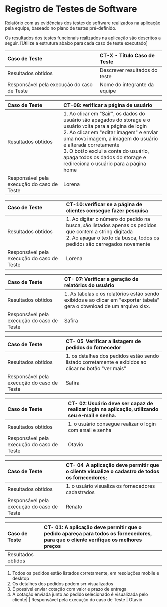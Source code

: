 # Registro de Testes de Software

Relatório com as evidências dos testes de software realizados na aplicação pela equipe, baseado no plano de testes pré-definido.

Os resultados dos testes funcionais realizados na aplicação são descritos a seguir. [Utilize a estrutura abaixo para cada caso de teste executado]

| Caso de Teste                              | CT-X - Título Caso de Teste   |
| :----------------------------------------- | :---------------------------- |
| Resultados obtidos                         | Descrever resultados do teste |
| Responsável pela execução do caso de Teste | Nome do integrante da equipe  |



| Caso de Teste                              | CT-08: verificar a página de usuário                                                                                                                                                                                                                                                            |
| :----------------------------------------- | :---------------------------------------------------------------------------------------------------------------------------------------------------------------------------------------------------------------------------------------------------------------------------------------------- |
| Resultados obtidos                         | 1. Ao clicar em "Sair", os dados do usuário são apagados do storage e o usuário volta para a página de login<br/> 2. Ao clicar em "editar imagem" e enviar uma nova imagem, a imagem do usuário é alterada corretamente<br/> 3. O botão exclui a conta do usuário, apaga todos os dados do storage e redireciona o usuário para a página home |
| Responsável pela execução do caso de Teste | Lorena                                                                                                                                                                                                                                                                                          |


| Caso de Teste                              | CT-10: verificar se a página de clientes consegue fazer pesquisa                                                                                           |
| :----------------------------------------- | :--------------------------------------------------------------------------------------------------------------------------------------------------------- |
| Resultados obtidos                         | 1. Ao digitar o número do pedido na busca, são listados apenas os pedidos que contem a string digitada<br/> 2. Ao apagar o texto da busca, todos os pedidos são carregados novamente |
| Responsável pela execução do caso de Teste | Lorena   |       



| Caso de Teste                              | CT- 07: Verificar a geração de relatórios do usuário                                                                                                                                                                                                                                                         |
| :----------------------------------------- | :---------------------------------------------------------------------------------------------------------------------------------------------------------------------------------------------------------------------------------------------------------------------------------------------- |
| Resultados obtidos                         | 1. As tabelas e os relatórios estão sendo exibidos e ao clicar em "exportar tabela" gera o download de um arquivo xlsx. |
| Responsável pela execução do caso de Teste | Safira                  

| Caso de Teste                              | CT- 05: Verificar a listagem de pedidos do fornecedor                                                                                                                                                                                                                                                       |
| :----------------------------------------- | :---------------------------------------------------------------------------------------------------------------------------------------------------------------------------------------------------------------------------------------------------------------------------------------------- |
| Resultados obtidos                         | 1. os detalhes dos pedidos estão sendo listado corretamente e exibidos ao clicar no botão "ver mais"  |
| Responsável pela execução do caso de Teste | Safira                  

| Caso de Teste                              | CT- 02: Usuário deve ser capaz de realizar login na aplicação, utilizando seu e-mail e senha.                                                                                                                                                                                                                                                  |
| :----------------------------------------- | :---------------------------------------------------------------------------------------------------------------------------------------------------------------------------------------------------------------------------------------------------------------------------------------------- |
| Resultados obtidos                         | 1. o usuário consegue realizar o login com email e senha |
| Responsável pela execução do caso de Teste | Otavio                 

| Caso de Teste                              | CT- 04: A aplicação deve permitir que o cliente visualize o cadastro de todos os fornecedores;                                                                                                                                                                                                                                        
| :----------------------------------------- | :--------------------------------------------------------------------------------------------------------------------------------------------------------------------------------------------------------------------------------------------------------------------------------------------- |
| Resultados obtidos                         | 1. o usuário visualiza os fornecedores cadastrados |
| Responsável pela execução do caso de Teste | Renato                 

| Caso de Teste                              | CT- 01:  A aplicação deve permitir que o pedido apareça para todos os fornecedores, para que o cliente verifique os melhores preços                                                                                                                                                                                                                                                 |
| :----------------------------------------- | :---------------------------------------------------------------------------------------------------------------------------------------------------------------------------------------------------------------------------------------------------------------------------------------------- |
| Resultados obtidos                         | 
1. Todos os pedidos estão listados corretamente, em resoluções mobile e desktop
2. Os detalhes dos pedidos podem ser visualizados
3. É possível enviar cotação com valor e prazo de entrega
4.  A cotação enviada junto ao pedido selecionado é visualizada pelo cliente|
| Responsável pela execução do caso de Teste | Otavio                 

